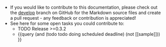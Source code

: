 - If you would like to contribute to this documentation, please check out the [develop](https://github.com/mschmidtkorth/logseq-msk-docs/tree/develop) branch on GitHub for the Markdown source files and create a pull request - any feedback or contribution is appreciated!
- See here for some open tasks you could contribute to:
	- TODO Release >=0.3.2
	- {{query (and (todo todo doing scheduled deadline) (not [[sample]])) }}
